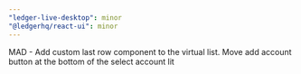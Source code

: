 ```yaml
---
"ledger-live-desktop": minor
"@ledgerhq/react-ui": minor
---
```


MAD - Add custom last row component to the virtual list. Move add account button at the bottom of the select account lit
